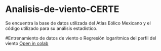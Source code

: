 # Analisis-de-viento-CERTE

Se encuentra la base de datos utilizada del Atlas Eólico Mexicano y el código utilizado para su análisis estadístico.

#Entrenamiento de datos de viento o Regresión logarítmica del perfil del viento
[Open in colab](https://github.com/MarinaCanoPaez/Analisis-de-viento-CERTE/blob/main/Entrenamiento_de_datos_de_Viento_o_Regresión_logarítmica_de_Viento.ipynb)
